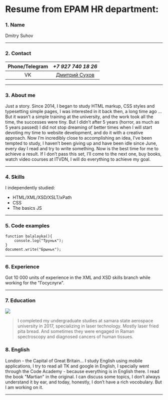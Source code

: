 # Resume from EPAM HR department:

### 1. Name

Dmitry Suhov


------------

### 2. Contact
|  Phone/Telegram | ***+7 927 740 18 26***  |
| :------------: | :------------: |
| VK  |  [Дмитрий Сухов](https://vk.com/dmitriy_suhov_95) |

------------

### 3. About me
Just a story.
Since 2014, I began to study HTML markup, CSS styles and typesetting simple pages, I was interested in it back then, a long time ago ... But it wasn’t a simple training at the university, and the work took all the time, the successes were tiny. But I didn’t after 5 years (horror, as much as 5 years passed) I did not stop dreaming of better times when I will start devoting my time to website development, and do it with a creative approach.
Now I’m incredibly close to accomplishing an idea, I’ve been tempted to study, I haven’t been giving up and have been idle since June, every day I read and try to write something. Now is the best time for me to achieve a result. If I don’t pass this set, I’ll come to the next one, buy books, watch video courses at ITVDN, I will do everything to achieve my goal. 

------------
### 4. Skills
I independently studied:
- HTML/XML/XSD/XSLT/xPath
- CSS
- The basics JS

------------

### 5. Code examples
```javascrip
function balalayka(){
    console.log("Труньк");
}
document.write("Брыньк");
```

------------
### 6. Experience

 Got 10 000 units of experience in the XML and XSD skills branch while working for the "Госуслуги".

------------

### 7. Education

![](https://cf.ppt-online.org/files2/slide/t/TmIaBJA1vR89njyShuUOciqblG5W23doZsDQrYepN/slide-2.jpg)

> I completed my undergraduate studies at samara state aerospace university in 2017, specializing in laser technology.
Mostly laser fried pita bread. And sometimes they were engaged in Raman spectroscopy and diagnosed cancers of human tissues.

### 8. English
London - the Capital of Great Britain...
I study English using mobile applications, I try to read all TK and google in English, I specially went through the Code Academy - because everything is in English there. I read the book "Martian" in the original.
I can discuss some topics, I don’t always understand it by ear, and today, honestly, I don’t have a rich vocobulary. But I am working on it.


------------